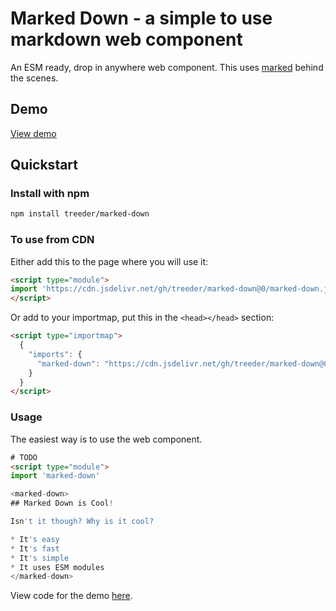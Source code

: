 # Marked Down - a simple to use markdown web component

An ESM ready, drop in anywhere web component. This uses [marked](https://marked.js.org/) behind the scenes.

## Demo

[View demo](https://chainparency.github.io/zxinger/)

## Quickstart

### Install with npm

```sh
npm install treeder/marked-down
```

### To use from CDN

Either add this to the page where you will use it:

```html
<script type="module">
import 'https://cdn.jsdelivr.net/gh/treeder/marked-down@0/marked-down.js'
</script>
```

Or add to your importmap, put this in the `<head></head>` section:

```html
<script type="importmap">
  {
    "imports": {
      "marked-down": "https://cdn.jsdelivr.net/gh/treeder/marked-down@0/marked-down.js"
    }
  }
</script>
```


### Usage

The easiest way is to use the web component.

```html
# TODO
<script type="module">
import 'marked-down'

<marked-down>
## Marked Down is Cool!

Isn't it though? Why is it cool?

* It's easy
* It's fast
* It's simple
* It uses ESM modules
</marked-down>
```

View code for the demo [here](/components/index.html).
